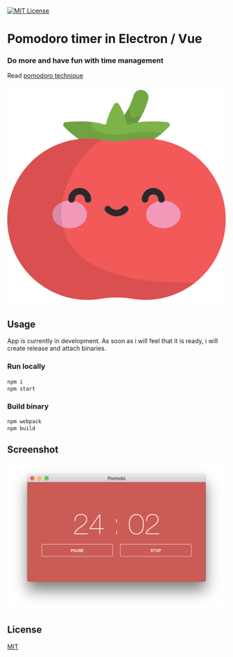 [![MIT License][license-image]][license-url]

# Pomodoro timer in Electron / Vue

### Do more and have fun with time management

Read [pomodoro technique](https://francescocirillo.com/pages/pomodoro-technique)

<img src="/assets/tomato.svg" alt="Pomodoro"/>

## Usage

App is currently in development. As soon as i will feel that it is ready, i will create release and attach binaries.

### Run locally

```
npm i
npm start
```

### Build binary

```
npm webpack
npm build
```

## Screenshot

<img src="/docs/screenshot1.png" alt="Screenshot1"/>

## License

[MIT](LICENSE)

[license-url]: LICENSE

[license-image]: https://img.shields.io/github/license/mashape/apistatus.svg

[capture]: capture.png
